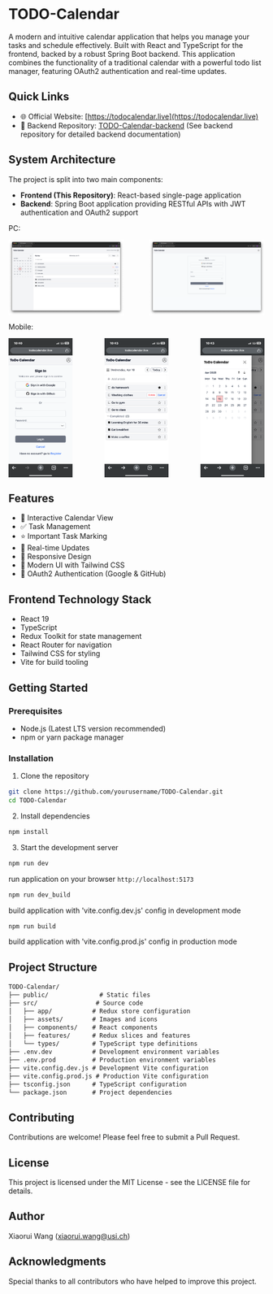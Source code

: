 <!--
 * @Author: Xiaorui Wang
 * @Email: xiaorui.wang@usi.ch
 * @Date: 2025-03-10 13:21:38
 * @LastEditors: Xiaorui Wang
 * @LastEditTime: 2025-04-16 12:00:06
 * @Description: 
 * Copyright (c) 2025 by Xiaorui Wang, All Rights Reserved. 
-->
# TODO-Calendar

A modern and intuitive calendar application that helps you manage your tasks and schedule effectively. Built with React and TypeScript for the frontend, backed by a robust Spring Boot backend. This application combines the functionality of a traditional calendar with a powerful todo list manager, featuring OAuth2 authentication and real-time updates.

## Quick Links
- 🌐 Official Website: [https://todocalendar.live](https://todocalendar.live)
- 🔧 Backend Repository: [TODO-Calendar-backend](https://github.com/XiaoruiWang-SH/TODO-Calendar-backend) (See backend repository for detailed backend documentation)

## System Architecture
The project is split into two main components:
- **Frontend (This Repository)**: React-based single-page application
- **Backend**: Spring Boot application providing RESTful APIs with JWT authentication and OAuth2 support

PC:
<div style="display: flex; justify-content: space-between;">
  <img src="public/sample_v0.5.png" alt="Mobile Sign In" style="width: 45%;">
  <img src="public/sample_signIn.png" alt="Calendar Uncovered" style="width: 45%;">
</div>

Mobile:
<div style="display: flex; justify-content: space-between;">
  <img src="public/sample_signIn_mobile.png" alt="Mobile Sign In" style="width: 25%;">
  <img src="public/sample_v0.5_uncover.png" alt="Calendar Uncovered" style="width: 25%;">
  <img src="public/sample_v0.5_coverd.png" alt="Calendar Covered" style="width: 25%;">
</div>

## Features

- 📅 Interactive Calendar View
- ✅ Task Management
- ⭐ Important Task Marking
- 🔄 Real-time Updates
- 📱 Responsive Design
- 🎨 Modern UI with Tailwind CSS
- 🔐 OAuth2 Authentication (Google & GitHub)

## Frontend Technology Stack

- React 19
- TypeScript
- Redux Toolkit for state management
- React Router for navigation
- Tailwind CSS for styling
- Vite for build tooling

## Getting Started

### Prerequisites
- Node.js (Latest LTS version recommended)
- npm or yarn package manager

### Installation

1. Clone the repository
```bash
git clone https://github.com/yourusername/TODO-Calendar.git
cd TODO-Calendar
```

2. Install dependencies
```bash
npm install
```

3. Start the development server
```bash
npm run dev
```
run application on your browser `http://localhost:5173`

```bash
npm run dev_build
```
build application with 'vite.config.dev.js' config in development mode

```bash
npm run build
```
build application with 'vite.config.prod.js' config in production mode


## Project Structure

```
TODO-Calendar/
├── public/              # Static files
├── src/                # Source code
│   ├── app/           # Redux store configuration
│   ├── assets/        # Images and icons
│   ├── components/    # React components
│   ├── features/      # Redux slices and features
│   └── types/         # TypeScript type definitions
├── .env.dev           # Development environment variables
├── .env.prod          # Production environment variables
├── vite.config.dev.js # Development Vite configuration
├── vite.config.prod.js # Production Vite configuration
├── tsconfig.json      # TypeScript configuration
└── package.json       # Project dependencies
```

## Contributing

Contributions are welcome! Please feel free to submit a Pull Request.

## License

This project is licensed under the MIT License - see the LICENSE file for details.

## Author

Xiaorui Wang (xiaorui.wang@usi.ch)

## Acknowledgments

Special thanks to all contributors who have helped to improve this project.
